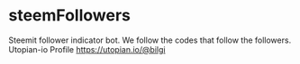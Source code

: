 # steemFollowers
Steemit follower indicator bot.
We follow the codes that follow the followers. 
Utopian-io Profile https://utopian.io/@bilgi
